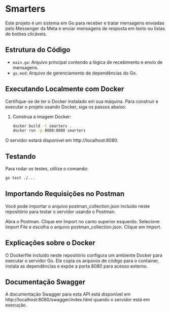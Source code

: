 # Smarters

Este projeto é um sistema em Go para receber e tratar mensagens enviadas pelo Messenger da Meta e enviar mensagens de resposta em texto ou listas de botões clicáveis.

## Estrutura do Código

- `main.go`: Arquivo principal contendo a lógica de recebimento e envio de mensagens.
- `go.mod`: Arquivo de gerenciamento de dependências do Go.

## Executando Localmente com Docker

Certifique-se de ter o Docker instalado em sua máquina. Para construir e executar o projeto usando Docker, siga os passos abaixo:

1. Construa a imagem Docker:
   ```sh
   docker build -t smarters .
   docker run -p 8080:8080 smarters
   ````

O servidor estará disponível em http://localhost:8080.

## Testando

Para rodar os testes, utilize o comando:

```sh
go test ./...
```

## Importando Requisições no Postman

Você pode importar o arquivo postman_collection.json incluído neste repositório para testar o servidor usando o Postman.

Abra o Postman.
Clique em Import no canto superior esquerdo.
Selecione Import File e escolha o arquivo postman_collection.json.
Clique em Import.


## Explicações sobre o Docker
O Dockerfile incluído neste repositório configura um ambiente Docker para executar o servidor Go. Ele copia os arquivos de código para o container, instala as dependências e expõe a porta 8080 para acesso externo.


## Documentação Swagger
A documentação Swagger para esta API está disponível em http://localhost:8080/swagger/index.html quando o servidor está em execução.



